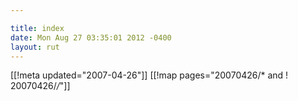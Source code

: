 ```yaml
---

title: index
date: Mon Aug 27 03:35:01 2012 -0400
layout: rut
---
```


[[!meta updated="2007-04-26"]]
[[!map pages="20070426/* and ! 20070426/*/*"]]

